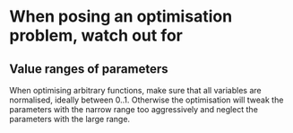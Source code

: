 # When posing an optimisation problem, watch out for

## Value ranges of parameters
When optimising arbitrary functions, make sure that all variables are normalised, ideally between 0..1. Otherwise the optimisation will tweak the parameters with the narrow range too aggressively and neglect the parameters with the large range.
